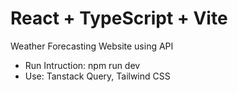 # React + TypeScript + Vite

Weather Forecasting Website using API

* Run Intruction: npm run dev
* Use: Tanstack Query, Tailwind CSS
